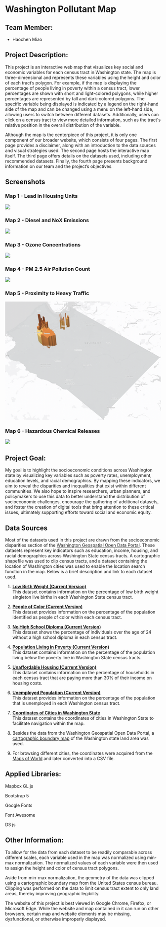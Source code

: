 # Washington Pollutant Map

## Team Member:
- Haochen Miao

## Project Description:

This project is an interactive web map that visualizes key social and economic variables for each census tract in Washington state. The map is three-dimensional and represents these variables using the height and color of each tract’s polygon. For example, if the map is displaying the percentage of people living in poverty within a census tract, lower percentages are shown with short and light-colored polygons, while higher percentages are represented by tall and dark-colored polygons. The specific variable being displayed is indicated by a legend on the right-hand side of the map and can be changed using a menu on the left-hand side, allowing users to switch between different datasets. Additionally, users can click on a census tract to view more detailed information, such as the tract's relative position in the overall distribution of the variable.

Although the map is the centerpiece of this project, it is only one component of our broader website, which consists of four pages. The first page provides a disclaimer, along with an introduction to the data sources and visual strategies used. The second page hosts the interactive map itself. The third page offers details on the datasets used, including other recommended datasets. Finally, the fourth page presents background information on our team and the project’s objectives.

## Screenshots

### Map 1 - Lead in Housing Units

![](img/map1-screenshot.png)

### Map 2 - Diesel and NoX Emissions

![](img/map2-screenshot.png)

### Map 3 - Ozone Concentrations

![](img/map3-screenshot.png)

### Map 4 - PM 2.5 Air Pollution Count

![](img/map4-screenshot.png)

### Map 5 - Proximity to Heavy Traffic

![](img/map5-screenshot.png)

### Map 6 - Hazardous Chemical Releases

![](img/map6-screenshot.png)


## Project Goal:

My goal is to highlight the socioeconomic conditions across Washington state by visualizing key variables such as poverty rates, unemployment, education levels, and racial demographics. By mapping these indicators, we aim to reveal the disparities and inequalities that exist within different communities. We also hope to inspire researchers, urban planners, and policymakers to use this data to better understand the distribution of socioeconomic challenges, encourage the gathering of additional datasets, and foster the creation of digital tools that bring attention to these critical issues, ultimately supporting efforts toward social and economic equity.

## Data Sources

Most of the datasets used in this project are drawn from the socioeconomic disparities section of the [Washington Geospatial Open Data Portal](https://geo.wa.gov/). These datasets represent key indicators such as education, income, housing, and racial demographics across Washington State census tracts. A cartographic shapefile was used to clip census tracts, and a dataset containing the location of Washington cities was used to enable the location search function in the map. Below is a brief description and link to each dataset used.

1. **[Low Birth Weight (Current Version)](https://geo.wa.gov/datasets/WADOH::low-birth-weight-current-version/about)**  
   This dataset contains information on the percentage of low birth weight singleton live births in each Washington State census tract.

2. **[People of Color (Current Version)](https://geo.wa.gov/datasets/WADOH::people-of-color-current-version/about)**  
   This dataset provides information on the percentage of the population identified as people of color within each census tract.

3. **[No High School Diploma (Current Version)](https://geo.wa.gov/datasets/WADOH::no-high-school-diploma-current-version/about)**  
   This dataset shows the percentage of individuals over the age of 24 without a high school diploma in each census tract.

4. **[Population Living in Poverty (Current Version)](https://geo.wa.gov/datasets/WADOH::population-living-in-poverty-current-version/about)**  
   This dataset contains information on the percentage of the population living below the poverty line in Washington State census tracts.

5. **[Unaffordable Housing (Current Version)](https://geo.wa.gov/datasets/WADOH::unaffordable-housing-current-version/about)**  
   This dataset contains information on the percentage of households in each census tract that are paying more than 30% of their income on housing costs.

6. **[Unemployed Population (Current Version)](https://geo.wa.gov/datasets/WADOH::toxic-releases-from-facilities-rsei-model-current-version/about)**  
   This dataset provides information on the percentage of the population that is unemployed in each Washington census tract.

7. **[Coordinates of Cities in Washington State](https://www.mapsofworld.com/usa/states/washington/lat-long.html)**  
   This dataset contains the coordinates of cities in Washington State to facilitate navigation within the map.

8. Besides the data from the Washington Geospatial Open Data Portal, a [cartographic boundary map](https://www.census.gov/geographies/mapping-files/time-series/geo/carto-boundary-file.html) of the Washington state land area was used.

9. For browsing different cities, the coordinates were acquired from the [Maps of World](https://www.mapsofworld.com/usa/states/washington/lat-long.html) and later converted into a CSV file.



## Applied Libraries:

Mapbox GL js

Bootstrap 5

Google Fonts

Font Awesome

D3 js

## Other Information:

To allow for the data from each dataset to be readily comparable across different scales, each variable used in the map was normalized using min-max normalization. The normalized values of each variable were then used to assign the height and color of census tract polygons.

Aside from min-max normalization, the geometry of the data was clipped using a cartographic boundary map from the United States census bureau. Clipping was performed on the data to limit census tract extent to only land areas, thereby improving geographic legibility.

The website of this project is best viewed in Google Chrome, Firefox, or Microsoft Edge. While the website and map contained in it can run on other browsers, certain map and website elements may be missing, dysfunctional, or otherwise improperly displayed.